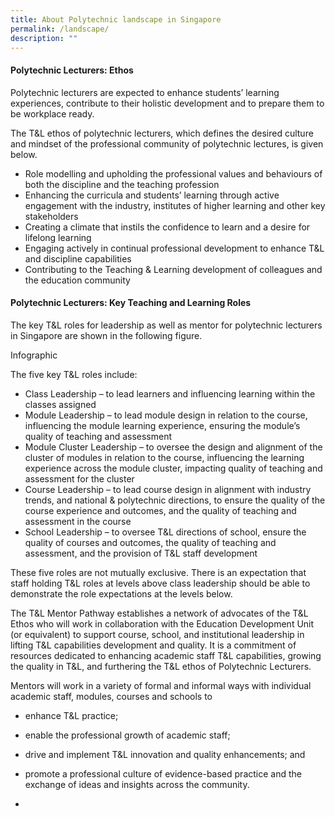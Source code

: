```yaml
---
title: About Polytechnic landscape in Singapore
permalink: /landscape/
description: ""
---
```

#### Polytechnic Lecturers: Ethos

Polytechnic lecturers are expected to enhance students’ learning experiences, contribute to their holistic development and to prepare them to be workplace ready.

The T&L ethos of polytechnic lecturers, which defines the desired culture and mindset of the professional community of polytechnic lectures, is given below.

* Role modelling and upholding the professional values and behaviours of both the discipline and the teaching profession
* Enhancing the curricula and students’ learning through active engagement with the industry, institutes of higher learning and other key stakeholders
* Creating a climate that instils the confidence to learn and a desire for lifelong learning
* Engaging actively in continual professional development to enhance T&L and discipline capabilities
* Contributing to the Teaching & Learning development of colleagues and the education community


#### Polytechnic Lecturers: Key Teaching and Learning Roles

The key T&L roles for leadership as well as mentor for polytechnic lecturers in Singapore are shown in the following figure.

Infographic


The five key T&L roles include:

* Class Leadership – to lead learners and influencing learning within the classes assigned
* Module Leadership – to lead module design in relation to the course, influencing the module learning experience, ensuring the module’s quality of teaching and assessment
* Module Cluster Leadership – to oversee the design and alignment of the cluster of modules in relation to the course, influencing the learning experience across the module cluster, impacting quality of teaching and assessment for the cluster
* Course Leadership – to lead course design in alignment with industry trends, and national & polytechnic directions, to ensure the quality of the course experience and outcomes, and the quality of teaching and assessment in the course
* School Leadership – to oversee T&L directions of school, ensure the quality of courses and outcomes, the quality of teaching and assessment, and the provision of T&L staff development

These five roles are not mutually exclusive. There is an expectation that staff holding T&L roles at levels above class leadership should be able to demonstrate the role expectations at the levels below.

The T&L Mentor Pathway establishes a network of advocates of the T&L Ethos who will work in collaboration with the Education Development Unit (or equivalent) to support course, school, and institutional leadership in lifting T&L capabilities development and quality. It is a commitment of resources dedicated to enhancing academic staff T&L capabilities, growing the quality in T&L, and furthering the T&L ethos of Polytechnic Lecturers.

Mentors will work in a variety of formal and informal ways with individual academic staff, modules, courses and schools to

* enhance T&L practice;
* enable the professional growth of academic staff;
* drive and implement T&L innovation and quality enhancements; and
* promote a professional culture of evidence-based practice and the exchange of ideas and insights across the community.

* 